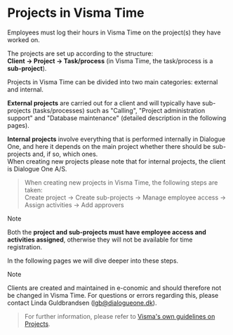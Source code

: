 # Projects in Visma Time

Employees must log their hours in Visma Time on the project(s) they have worked on.

The projects are set up according to the structure:  
**Client → Project → Task/process** (in Visma Time, the task/process is a **sub-project**).

Projects in Visma Time can be divided into two main categories: external and internal.

**External projects** are carried out for a client and will typically have sub-projects (tasks/processes) such as "Calling", "Project administration support" and "Database maintenance" (detailed description in the following pages).

**Internal projects** involve everything that is performed internally in Dialogue One, and here it depends on the main project whether there should be sub-projects and, if so, which ones.  
When creating new projects please note that for internal projects, the client is Dialogue One A/S.

> When creating new projects in Visma Time, the following steps are taken:  
> Create project → Create sub-projects → Manage employee access → Assign activities → Add approvers

> [!NOTE]
> Both the **project and sub-projects must have employee access and activities assigned**, otherwise they will not be available for time registration.

In the following pages we will dive deeper into these steps.

> [!NOTE]
> Clients are created and maintained in e-conomic and should therefore not be changed in Visma Time. For questions or errors regarding this, please contact Linda Guldbrandsen (lgb@dialogueone.dk).

> For further information, please refer to [Visma's own guidelines on Projects](https://community.visma.com/t5/Vejledninger-i-Visma-Time/Sadan-oprettes-og-vedligeholdes-Projekter-og-aktiviteter/ta-p/352660?attachment-id=9687).
